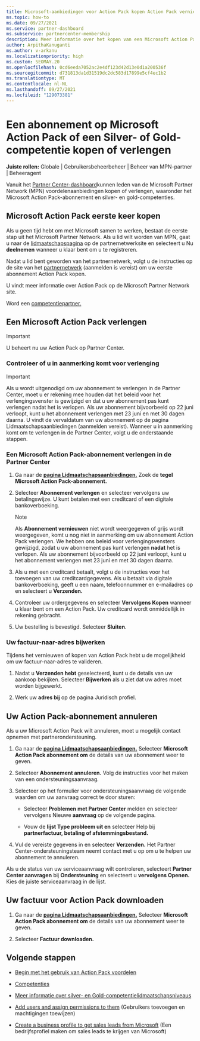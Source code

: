 ```yaml
---
title: Microsoft-aanbiedingen voor Action Pack kopen Action Pack vernieuwen
ms.topic: how-to
ms.date: 09/27/2021
ms.service: partner-dashboard
ms.subservice: partnercenter-membership
description: Meer informatie over het kopen van een Microsoft Action Pack en het gebruik van Action Pack voordelen. Leer ook hoe u uw factuur kunt verlengen, annuleren, weergeven en meer.
author: ArpithaKanuganti
ms.author: v-arkanu
ms.localizationpriority: high
ms.custom: SEOMAY.20
ms.openlocfilehash: 0cd6eeda7052ac2e4df123d42d13e0d1a200536f
ms.sourcegitcommit: d731813da1d31519dc2dc583d17899e5cf4ec1b2
ms.translationtype: MT
ms.contentlocale: nl-NL
ms.lasthandoff: 09/27/2021
ms.locfileid: "129073381"
---
```

# <a name="buy-or-renew-a-microsoft-action-pack-subscription-or-silver-and-gold-competencies"></a>Een abonnement op Microsoft Action Pack of een Silver- of Gold-competentie kopen of verlengen


**Juiste rollen:** Globale | Gebruikersbeheerbeheer | Beheer van MPN-partner | Beheeragent


Vanuit het [Partner Center-dashboard](https://partner.microsoft.com/dashboard)kunnen leden van de Microsoft Partner Network (MPN) voordelenaanbiedingen kopen of verlengen, waaronder het Microsoft Action Pack-abonnement en silver- en gold-competenties.

## <a name="buy-microsoft-action-pack-for-the-first-time"></a>Microsoft Action Pack eerste keer kopen

Als u geen tijd hebt om met Microsoft samen te werken, bestaat de eerste stap uit het Microsoft Partner Network. Als u lid wilt worden van MPN, gaat u naar de [lidmaatschapspagina](https://partner.microsoft.com/membership) op de partnernetwerksite en selecteert u Nu **deelnemen** wanneer u klaar bent om u te registreren.

Nadat u lid bent geworden van het partnernetwerk, volgt u de instructies op de site van het [partnernetwerk](https://partner.microsoft.com/membership/action-pack) (aanmelden is vereist) om uw eerste abonnement Action Pack kopen. 

U vindt meer informatie over Action Pack [](https://partner.microsoft.com/membership/internal-use-software#simple-tab-content-3) op de Microsoft Partner Network site.

Word een [competentiepartner.](https://partner.microsoft.com/membership/competencies) 

## <a name="renew-a-microsoft-action-pack-subscription"></a>Een Microsoft Action Pack verlengen

>[!IMPORTANT]
>U beheert nu uw Action Pack op Partner Center.

### <a name="check-your-renewal-eligibility"></a>Controleer of u in aanmerking komt voor verlenging

>[!IMPORTANT]
>Als u wordt uitgenodigd om uw abonnement te verlengen in de Partner Center, moet u er rekening mee houden dat het beleid voor het verlengingsvenster is gewijzigd en dat u uw abonnement pas kunt verlengen nadat het is verlopen. Als uw abonnement bijvoorbeeld op 22 juni verloopt, kunt u het abonnement verlengen met 23 juni en met 30 dagen daarna.
>U vindt de vervaldatum van uw [](https://partnercenter.microsoft.com/pcv/partnership/offers) abonnement op de pagina Lidmaatschapsaanbiedingen (aanmelden vereist). Wanneer u in aanmerking komt om te verlengen in de Partner Center, volgt u de onderstaande stappen.  

### <a name="to-renew-a-microsoft-action-pack-subscription-in-the-partner-center"></a>Een Microsoft Action Pack-abonnement verlengen in de Partner Center

1. Ga naar de [**pagina Lidmaatschapsaanbiedingen.**](https://partnercenter.microsoft.com/pcv/partnership/offers) Zoek de **tegel Microsoft Action Pack-abonnement.**  

2. Selecteer **Abonnement verlengen** en selecteer vervolgens uw betalingswijze. U kunt betalen met een creditcard of een digitale bankoverboeking.

    >[!NOTE]
    >Als **Abonnement vernieuwen** niet wordt weergegeven of grijs wordt weergegeven, komt u nog niet in aanmerking om uw abonnement Action Pack verlengen. We hebben ons beleid voor verlengingsvensters gewijzigd, zodat u uw abonnement pas kunt verlengen **nadat** het is verlopen. Als uw abonnement bijvoorbeeld op 22 juni verloopt, kunt u het abonnement verlengen met 23 juni en met 30 dagen daarna.  

3. Als u met een creditcard betaalt, volgt u de instructies voor het toevoegen van uw creditcardgegevens. Als u betaalt via digitale bankoverboeking, geeft u een naam, telefoonnummer en e-mailadres op en selecteert u **Verzenden.**

4. Controleer uw ordergegevens en selecteer **Vervolgens Kopen** wanneer u klaar bent om een Action Pack. Uw creditcard wordt onmiddellijk in rekening gebracht.

5. Uw bestelling is bevestigd. Selecteer **Sluiten**.

### <a name="update-your-bill-to-address"></a>Uw factuur-naar-adres bijwerken

Tijdens het vernieuwen of kopen van Action Pack hebt u de mogelijkheid om uw factuur-naar-adres te valideren.

 1. Nadat u **Verzenden hebt** geselecteerd, kunt u de details van uw aankoop bekijken. Selecteer **Bijwerken** als u ziet dat uw adres moet worden bijgewerkt.
  
 1. Werk uw **adres bij** op de pagina Juridisch profiel.

## <a name="cancel-your-action-pack-subscription"></a>Uw Action Pack-abonnement annuleren

Als u uw Microsoft Action Pack wilt annuleren, moet u mogelijk contact opnemen met partnerondersteuning.

1. Ga naar de [**pagina Lidmaatschapsaanbiedingen.**](https://partnercenter.microsoft.com/pcv/partnership/offers) Selecteer **Microsoft Action Pack abonnement om** de details van uw abonnement weer te geven. 

3. Selecteer **Abonnement annuleren.** Volg de instructies voor het maken van een ondersteuningsaanvraag. 

4. Selecteer op het formulier voor ondersteuningsaanvraag de volgende waarden om uw aanvraag correct te door sturen:

    -  Selecteer **Problemen met Partner Center** melden en selecteer vervolgens Nieuwe **aanvraag** op de volgende pagina.

    -  Vouw de **lijst Type probleem uit en** selecteer Help bij **partnerfactuur, betaling of afstemmingsbestand.** 

5. Vul de vereiste gegevens in en selecteer **Verzenden.** Het Partner Center-ondersteuningsteam neemt contact met u op om u te helpen uw abonnement te annuleren.

Als u de status van uw serviceaanvraag wilt controleren, selecteert **Partner Center aanvragen** bij **Ondersteuning** en selecteert u **vervolgens Openen.** Kies de juiste serviceaanvraag in de lijst.  

## <a name="download-your-action-pack-invoice"></a>Uw factuur voor Action Pack downloaden

1. Ga naar de [**pagina Lidmaatschapsaanbiedingen.**](https://partnercenter.microsoft.com/pcv/partnership/offers) Selecteer **Microsoft Action Pack abonnement om** de details van uw abonnement weer te geven. 

3. Selecteer **Factuur downloaden.**
 
## <a name="next-steps"></a>Volgende stappen

-   [Begin met het gebruik van Action Pack voordelen](manage-your-partner-network-benefits.md)

-   [Competenties](learn-about-competencies.md)

-   [Meer informatie over silver- en Gold-competentielidmaatschapsniveaus](https://partner.microsoft.com/membership/internal-use-software#simple-tab-content-2)

-   [Add users and assign permissions to them](create-user-accounts-and-set-permissions.md) (Gebruikers toevoegen en machtigingen toewijzen)

-   [Create a business profile to get sales leads from Microsoft](create-a-marketing-profile.md) (Een bedrijfsprofiel maken om sales leads te krijgen van Microsoft)
